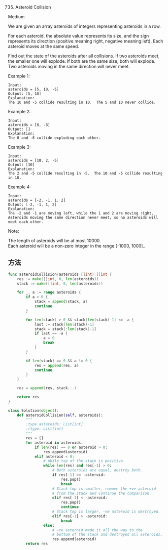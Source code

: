 735. Asteroid Collision


Medium


We are given an array asteroids of integers representing asteroids in a row.

For each asteroid, the absolute value represents its size, and the sign represents its direction (positive meaning right, negative meaning left). Each asteroid moves at the same speed.

Find out the state of the asteroids after all collisions. If two asteroids meet, the smaller one will explode. If both are the same size, both will explode. Two asteroids moving in the same direction will never meet.

Example 1:
```
Input: 
asteroids = [5, 10, -5]
Output: [5, 10]
Explanation: 
The 10 and -5 collide resulting in 10.  The 5 and 10 never collide.
```

Example 2:
```
Input: 
asteroids = [8, -8]
Output: []
Explanation: 
The 8 and -8 collide exploding each other.
```

Example 3:
```
Input: 
asteroids = [10, 2, -5]
Output: [10]
Explanation: 
The 2 and -5 collide resulting in -5.  The 10 and -5 collide resulting in 10.
```

Example 4:
```
Input: 
asteroids = [-2, -1, 1, 2]
Output: [-2, -1, 1, 2]
Explanation: 
The -2 and -1 are moving left, while the 1 and 2 are moving right.
Asteroids moving the same direction never meet, so no asteroids will meet each other.
```

Note:

The length of asteroids will be at most 10000.   
Each asteroid will be a non-zero integer in the range [-1000, 1000]..   

## 方法


```go
func asteroidCollision(asteroids []int) []int {
    res := make([]int, 0, len(asteroids))
	stack := make([]int, 0, len(asteroids))

	for _, a := range asteroids {
		if a > 0 {
			stack = append(stack, a)
			continue
		}

		for len(stack) > 0 && stack[len(stack)-1] <= -a {
			last := stack[len(stack)-1]
			stack = stack[:len(stack)-1]
			if last == -a {
				a = 0
				break
			}
		}

		if len(stack) == 0 && a != 0 {
			res = append(res, a)
			continue
		}
	}

	res = append(res, stack...)

	return res
}
```


```python
class Solution(object):
    def asteroidCollision(self, asteroids):
        """
        :type asteroids: List[int]
        :rtype: List[int]
        """
        res = []
        for asteroid in asteroids:
            if len(res) == 0 or asteroid > 0:
                res.append(asteroid)
            elif asteroid < 0:
                # While top of the stack is positive.
                while len(res) and res[-1] > 0:
                    # Both asteroids are equal, destroy both.
                    if res[-1] == -asteroid: 
                        res.pop()
                        break
                    # Stack top is smaller, remove the +ve asteroid 
                    # from the stack and continue the comparison.
                    elif res[-1] < -asteroid:
                        res.pop()
                        continue
                    # Stack top is larger, -ve asteroid is destroyed.
                    elif res[-1] > -asteroid:
                        break
                else:
                    # -ve asteroid made it all the way to the 
                    # bottom of the stack and destroyed all asteroids.
                    res.append(asteroid)
        return res
```